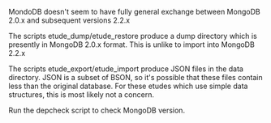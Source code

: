 MondoDB doesn't seem to have fully general exchange between MongoDB 2.0.x and 
subsequent versions 2.2.x 

The scripts etude_dump/etude_restore produce a dump directory which is presently 
in MongoDB 2.0.x format.  This is unlike to import into MongoDB 2.2.x 

The scripts etude_export/etude_import produce JSON files in the data directory. 
JSON is a subset of BSON, so it's possible that these files contain less 
than the original database.  For these etudes which use simple data structures, 
this is most likely not a concern. 
 
Run the depcheck script to check MongoDB version. 


